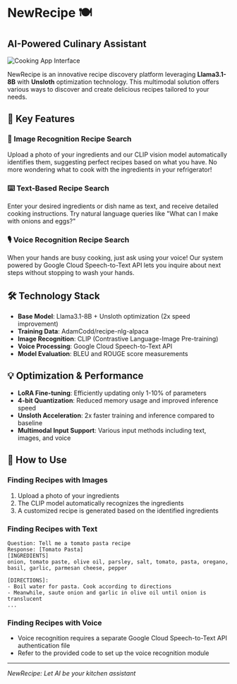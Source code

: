 # NewRecipe 🍽️

## AI-Powered Culinary Assistant

![Cooking App Interface](https://github.com/user-attachments/assets/f9d48386-1f5e-4cec-b295-3facaa42d186)

NewRecipe is an innovative recipe discovery platform leveraging **Llama3.1-8B** with **Unsloth** optimization technology. This multimodal solution offers various ways to discover and create delicious recipes tailored to your needs.

## 🌟 Key Features

### 📸 Image Recognition Recipe Search
Upload a photo of your ingredients and our CLIP vision model automatically identifies them, suggesting perfect recipes based on what you have. No more wondering what to cook with the ingredients in your refrigerator!

### ⌨️ Text-Based Recipe Search
Enter your desired ingredients or dish name as text, and receive detailed cooking instructions. Try natural language queries like "What can I make with onions and eggs?"

### 🎙️ Voice Recognition Recipe Search
When your hands are busy cooking, just ask using your voice! Our system powered by Google Cloud Speech-to-Text API lets you inquire about next steps without stopping to wash your hands.

## 🛠️ Technology Stack

- **Base Model**: Llama3.1-8B + Unsloth optimization (2x speed improvement)
- **Training Data**: AdamCodd/recipe-nlg-alpaca
- **Image Recognition**: CLIP (Contrastive Language-Image Pre-training)
- **Voice Processing**: Google Cloud Speech-to-Text API
- **Model Evaluation**: BLEU and ROUGE score measurements

## 💡 Optimization & Performance

- **LoRA Fine-tuning**: Efficiently updating only 1-10% of parameters
- **4-bit Quantization**: Reduced memory usage and improved inference speed
- **Unsloth Acceleration**: 2x faster training and inference compared to baseline
- **Multimodal Input Support**: Various input methods including text, images, and voice

## 🚀 How to Use

### Finding Recipes with Images
1. Upload a photo of your ingredients
2. The CLIP model automatically recognizes the ingredients
3. A customized recipe is generated based on the identified ingredients

### Finding Recipes with Text
```
Question: Tell me a tomato pasta recipe
Response: [Tomato Pasta]
[INGREDIENTS]
onion, tomato paste, olive oil, parsley, salt, tomato, pasta, oregano, 
basil, garlic, parmesan cheese, pepper

[DIRECTIONS]:
- Boil water for pasta. Cook according to directions
- Meanwhile, saute onion and garlic in olive oil until onion is translucent
...
```

### Finding Recipes with Voice
- Voice recognition requires a separate Google Cloud Speech-to-Text API authentication file
- Refer to the provided code to set up the voice recognition module

---

*NewRecipe: Let AI be your kitchen assistant*
